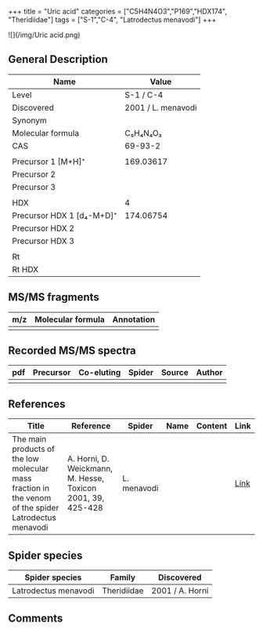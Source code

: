 +++
title = "Uric acid"
categories = ["C5H4N4O3","P169","HDX174",
"Theridiidae"]
tags = ["S-1","C-4",
"Latrodectus menavodi"]
+++

![](/img/Uric acid.png)

## General Description

| Name                      | Value              |
|---------------------------|--------------------|
| Level                     | S-1 / C-4                  |
| Discovered                | 2001 / L. menavodi |
| Synonym                   |                    |
| Molecular formula         | C₅H₄N₄O₃           |
| CAS                       | 69-93-2            |
|                           |                    |
| Precursor 1 [M+H]⁺        | 169.03617          |
| Precursor 2               |                    |
| Precursor 3               |                    |
|                           |                    |
| HDX                       | 4                  |
| Precursor HDX 1 [d₄-M+D]⁺ | 174.06754          |
| Precursor HDX 2           |                    |
| Precursor HDX 3           |                    |
|                           |                    |
| Rt                        |                    |
| Rt HDX                    |                    |

## MS/MS fragments

| m/z | Molecular formula | Annotation |
|-----|-------------------|------------|
|     |                   |            |

## Recorded MS/MS spectra

| pdf | Precursor | Co-eluting | Spider | Source | Author |
|-----|-----------|------------|--------|--------|--------|
|     |           |            |        |        |        |

## References

| Title                                                                                                | Reference                                                   | Spider      | Name | Content | Link                                                                |
|------------------------------------------------------------------------------------------------------|-------------------------------------------------------------|-------------|------|---------|---------------------------------------------------------------------|
| The main products of the low molecular mass fraction in the venom of the spider Latrodectus menavodi | A. Horni, D. Weickmann, M. Hesse, Toxicon 2001, 39, 425-428 | L. menavodi |      |         | [Link](https://www.sciencedirect.com/science/article/pii/S0041010100001471) |

## Spider species

| Spider species       | Family      | Discovered      |
|----------------------|-------------|-----------------|
| Latrodectus menavodi | Theridiidae | 2001 / A. Horni |

## Comments